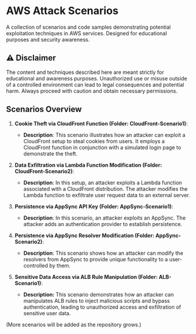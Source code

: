 # AWS Attack Scenarios
A collection of scenarios and code samples demonstrating potential exploitation techniques in AWS services. Designed for educational purposes and security awareness.

## ⚠️ Disclaimer

The content and techniques described here are meant strictly for educational and awareness purposes. Unauthorized use or misuse outside of a controlled environment can lead to legal consequences and potential harm. Always proceed with caution and obtain necessary permissions.

## Scenarios Overview

1. **Cookie Theft via CloudFront Function (Folder: CloudFront-Scenario1)**:
    - **Description**: This scenario illustrates how an attacker can exploit a CloudFront setup to steal cookies from users. It employs a CloudFront function in conjunction with a simulated login page to demonstrate the theft.

2. **Data Exfiltration via Lambda Function Modification (Folder: CloudFront-Scenario2)**:
    - **Description**: In this setup, an attacker exploits a Lambda function associated with a CloudFront distribution. The attacker modifies the Lambda function to exfiltrate user request data to an external server.

3. **Persistence via AppSync API Key (Folder: AppSync-Scenario1)**:
    - **Description**: In this scenario, an attacker exploits an AppSync. The attacker adds an authentication provider to establish persistence. 

4. **Persistence via AppSync Resolver Modification (Folder: AppSync-Scenario2)**:
    - **Description**: This scenario shows how an attacker can modify the resolvers from AppSync to provide unique functionality to a user-controlled by them.

5. **Sensitive Data Access via ALB Rule Manipulation (Folder: ALB-Scenario1)**:
    - **Description:** This scenario demonstrates how an attacker can manipulates ALB rules to inject malicious scripts and bypass authentication, leading to unauthorized access and exfiltration of sensitive user data.

(More scenarios will be added as the repository grows.)